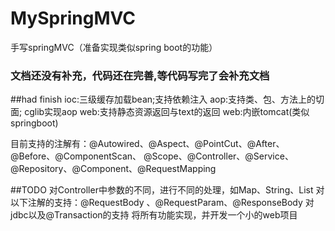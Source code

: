 # MySpringMVC
手写springMVC（准备实现类似spring boot的功能）

### 文档还没有补充，代码还在完善,等代码写完了会补充文档

##had finish
ioc:三级缓存加载bean;支持依赖注入
aop:支持类、包、方法上的切面; cglib实现aop
web:支持静态资源返回与text的返回
web:内嵌tomcat(类似springboot)

目前支持的注解有：@Autowired、@Aspect、@PointCut、@After、@Before、@ComponentScan、
                @Scope、@Controller、@Service、@Repository、@Component、@RequestMapping
                
 ##TODO 
 对Controller中参数的不同，进行不同的处理，如Map、String、List
 对以下注解的支持：@RequestBody 、@RequestParam、@ResponseBody
 对jdbc以及@Transaction的支持
 将所有功能实现，并开发一个小的web项目

